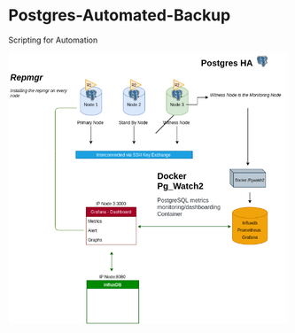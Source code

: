 # Postgres-Automated-Backup
Scripting for Automation

<img src="https://github.com/jaitnsongara/Postgres-Automated-Backup/blob/main/Github-Postgres-Upload/Postgres-HA.png"/>
